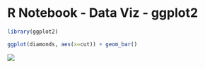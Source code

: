 R Notebook - Data Viz - ggplot2
================

``` r
library(ggplot2)
```

``` r
ggplot(diamonds, aes(x=cut)) + geom_bar()
```

![](notebook_ggplot2_files/figure-markdown_github/unnamed-chunk-2-1.png)
